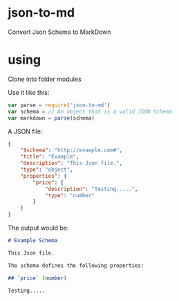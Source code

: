 # json-to-md
Convert Json Schema to MarkDown

# using

Clone into folder modules

Use it like this:

```js
var parse = require('json-to-md')
var schema = // An object that is a valid JSON Schema
var markdown = parse(schema)
```
A JSON file:

```json
{
	"$schema": "http://example.com#",
	"title": "Example",
	"description": "This Json file.",
	"type": "object",
	"properties": {
		"price": {
			"description": "Testing.....",
			"type": "number"
		}
	}
}
```

The output would be:

```markdown
# Example Schema

This Json file.

The schema defines the following properties:

## `price` (number)

Testing.....
```
